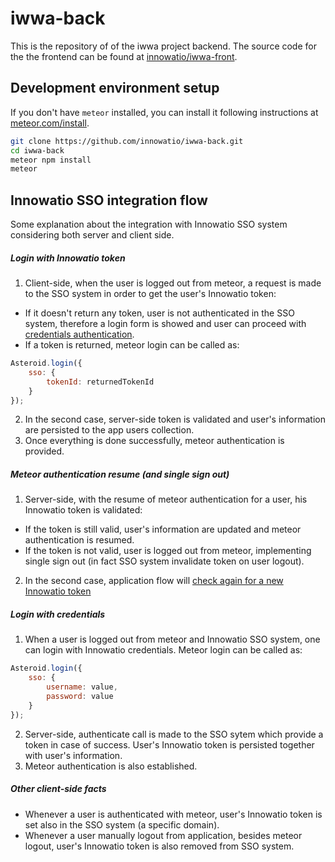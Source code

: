 # iwwa-back

This is the repository of of the iwwa project backend. The source code for the
the frontend can be found at
[innowatio/iwwa-front](https://github.com/innowatio/iwwa-front).


## Development environment setup

If you don't have `meteor` installed, you can install it following instructions
at [meteor.com/install](https://www.meteor.com/install).

```sh
git clone https://github.com/innowatio/iwwa-back.git
cd iwwa-back
meteor npm install
meteor
```


## Innowatio SSO integration flow

Some explanation about the integration with Innowatio SSO system considering both server and client side.

##### <a name="token"></a>Login with Innowatio token
1. Client-side, when the user is logged out from meteor, a request is made to the SSO system in order to get the user's Innowatio token:
- If it doesn't return any token, user is not authenticated in the SSO system, therefore a login form is showed and user can proceed with [credentials authentication](#credentials).
- If a token is returned, meteor login can be called as:
```javascript
Asteroid.login({
    sso: {
        tokenId: returnedTokenId 
    }
});
```
2. In the second case, server-side token is validated and user's information are persisted to the app users collection.
3. Once everything is done successfully, meteor authentication is provided.

##### Meteor authentication resume (and single sign out)
1. Server-side, with the resume of meteor authentication for a user, his Innowatio token is validated:
- If the token is still valid, user's information are updated and meteor authentication is resumed.
- If the token is not valid, user is logged out from meteor, implementing single sign out (in fact SSO system invalidate token on user logout).
2. In the second case, application flow will [check again for a new Innowatio token](#token)

##### <a name="credentials"></a>Login with credentials
1. When a user is logged out from meteor and Innowatio SSO system, one can login with Innowatio credentials. Meteor login can be called as:
```javascript
Asteroid.login({
    sso: {
        username: value,
        password: value
    }
});
```
2. Server-side, authenticate call is made to the SSO sytem which provide a token in case of success. User's Innowatio token is persisted together with user's information.
3. Meteor authentication is also established.

##### Other client-side facts
- Whenever a user is authenticated with meteor, user's Innowatio token is set also in the SSO system (a specific domain).
- Whenever a user manually logout from application, besides meteor logout, user's Innowatio token is also removed from SSO system.